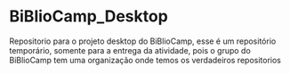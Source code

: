 # BiBlioCamp_Desktop
Repositorio para o projeto desktop do BiBlioCamp, esse é um repositório temporário, somente para a entrega da atividade, pois o grupo do BiBlioCamp tem uma organização onde temos os verdadeiros repositorios
